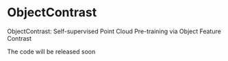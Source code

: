 # ObjectContrast
ObjectContrast: Self-supervised Point Cloud Pre-training via Object Feature Contrast

The code will be released soon
